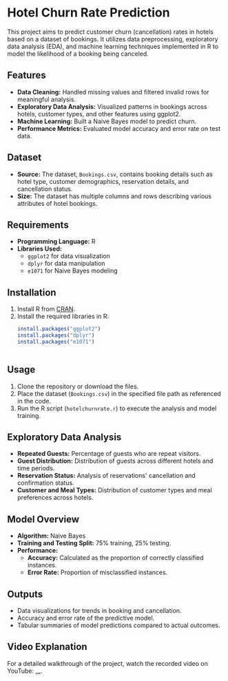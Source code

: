 # Hotel Churn Rate Prediction

This project aims to predict customer churn (cancellation) rates in hotels based on a dataset of bookings. It utilizes data preprocessing, exploratory data analysis (EDA), and machine learning techniques implemented in R to model the likelihood of a booking being canceled.

## Features

- **Data Cleaning:** Handled missing values and filtered invalid rows for meaningful analysis.
- **Exploratory Data Analysis:** Visualized patterns in bookings across hotels, customer types, and other features using ggplot2.
- **Machine Learning:** Built a Naive Bayes model to predict churn.
- **Performance Metrics:** Evaluated model accuracy and error rate on test data.

## Dataset

- **Source:** The dataset, `Bookings.csv`, contains booking details such as hotel type, customer demographics, reservation details, and cancellation status.
- **Size:** The dataset has multiple columns and rows describing various attributes of hotel bookings.

## Requirements

- **Programming Language:** R
- **Libraries Used:**
  - `ggplot2` for data visualization
  - `dplyr` for data manipulation
  - `e1071` for Naive Bayes modeling

## Installation

1. Install R from [CRAN](https://cran.r-project.org/).
2. Install the required libraries in R:
   ```R
   install.packages("ggplot2")
   install.packages("dplyr")
   install.packages("e1071")
  
## Usage

1. Clone the repository or download the files.
2. Place the dataset (`Bookings.csv`) in the specified file path as referenced in the code.
3. Run the R script (`hotelchurnrate.r`) to execute the analysis and model training.

## Exploratory Data Analysis

- **Repeated Guests:** Percentage of guests who are repeat visitors.
- **Guest Distribution:** Distribution of guests across different hotels and time periods.
- **Reservation Status:** Analysis of reservations' cancellation and confirmation status.
- **Customer and Meal Types:** Distribution of customer types and meal preferences across hotels.

## Model Overview

- **Algorithm:** Naive Bayes
- **Training and Testing Split:** 75% training, 25% testing.
- **Performance:**
  - **Accuracy:** Calculated as the proportion of correctly classified instances.
  - **Error Rate:** Proportion of misclassified instances.

## Outputs

- Data visualizations for trends in booking and cancellation.
- Accuracy and error rate of the predictive model.
- Tabular summaries of model predictions compared to actual outcomes.

## Video Explanation

For a detailed walkthrough of the project, watch the recorded video on YouTube: [...](https://youtu.be/NwOarTFuHWk?si=Ly9Wti2cCdeF572L).
